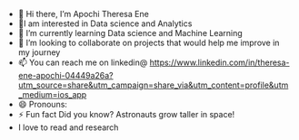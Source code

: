 - 👋 Hi there, I’m Apochi Theresa Ene
- 👀I am interested in Data science and Analytics
- 🌱 I’m currently learning Data science and Machine Learning
- 💞️ I’m looking to collaborate on projects that would help me improve in my journey
- 📫 You can reach me on linkedin@ https://www.linkedin.com/in/theresa-ene-apochi-04449a26a?utm_source=share&utm_campaign=share_via&utm_content=profile&utm_medium=ios_app
- 😄 Pronouns:
- ⚡ Fun fact  Did you know? Astronauts grow taller in space!
- I love to read and research
<!---
ApochiTheresaEne/ApochiTheresaEne is a ✨ special ✨ repository because its `README.md` (this file) appears on your GitHub profile.
You can click the Preview link to take a look at your changes.
--- 
